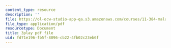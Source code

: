 ```yaml
---
content_type: resource
description: ''
file: https://ol-ocw-studio-app-qa.s3.amazonaws.com/courses/11-384-malaysia-sustainable-cities-practicum-spring-2018/fd71e196fb5f8096cb224fb02c23eb6f_KFajwRMlo0s.pdf
file_type: application/pdf
resourcetype: Document
title: 3play pdf file
uid: fd71e196-fb5f-8096-cb22-4fb02c23eb6f
---
```

